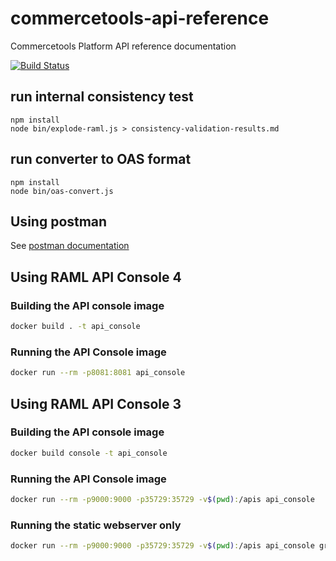 # commercetools-api-reference
Commercetools Platform API reference documentation

[![Build Status](https://travis-ci.org/commercetools/commercetools-api-reference.svg?branch=master)](https://travis-ci.org/commercetools/commercetools-api-reference)

## run internal consistency test
```
npm install
node bin/explode-raml.js > consistency-validation-results.md
```
## run converter to OAS format
```
npm install
node bin/oas-convert.js
```

## Using postman

See [postman documentation](postman/README)

## Using RAML API Console 4

### Building the API console image

```bash
docker build . -t api_console
```

### Running the API Console image

```bash
docker run --rm -p8081:8081 api_console
```


## Using RAML API Console 3

### Building the API console image

```bash
docker build console -t api_console
```

### Running the API Console image

```bash
docker run --rm -p9000:9000 -p35729:35729 -v$(pwd):/apis api_console
```

### Running the static webserver only

```bash
docker run --rm -p9000:9000 -p35729:35729 -v$(pwd):/apis api_console grunt connect:livereload:keepalive
```
